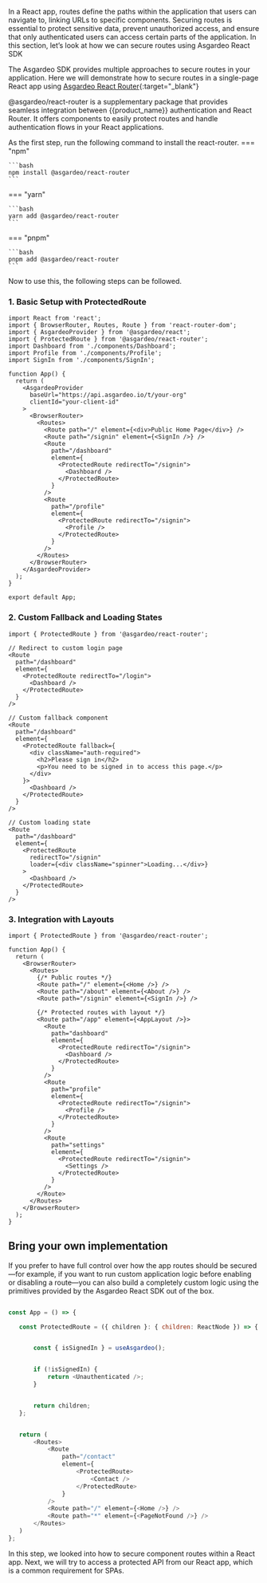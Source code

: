 
In a React app, routes define the paths within the application that users can navigate to, linking URLs to specific components. Securing routes is essential to protect sensitive data, prevent unauthorized access, and ensure that only authenticated users can access certain parts of the application. In this section, let’s look at how we can secure routes using Asgardeo React SDK

<!-- The Asgardeo SDK provides multiple approaches to secure routes in your application. Here we will demonstrate how to secure routes in a single-page React app using [React Router v6](https://reactrouter.com/en/main){:target="_blank"} , the most popular routing library for React. The same approach can be applied to other routing libraries such as [TanStack Router](https://tanstack.com/router/latest){:target="_blank"}  and [Wouter](https://github.com/molefrog/wouter){:target="_blank"}, etc. -->

The Asgardeo SDK provides multiple approaches to secure routes in your application. Here we will demonstrate how to secure routes in a single-page React app using [Asgardeo React Router](https://github.com/asgardeo/web-ui-sdks/tree/main/packages/react-router){:target="_blank"}

@asgardeo/react-router is a supplementary package that provides seamless integration between {{product_name}} authentication and React Router. It offers components to easily protect routes and handle authentication flows in your React applications.

As the first step, run the following command to install the react-router.
=== "npm"

    ```bash
    npm install @asgardeo/react-router
    ```

=== "yarn"

    ```bash
    yarn add @asgardeo/react-router
    ```

=== "pnpm"

    ```bash
    pnpm add @asgardeo/react-router
    ```
Now to use this, the following steps can be followed.

### 1. Basic Setup with ProtectedRoute

```tsx
import React from 'react';
import { BrowserRouter, Routes, Route } from 'react-router-dom';
import { AsgardeoProvider } from '@asgardeo/react';
import { ProtectedRoute } from '@asgardeo/react-router';
import Dashboard from './components/Dashboard';
import Profile from './components/Profile';
import SignIn from './components/SignIn';

function App() {
  return (
    <AsgardeoProvider
      baseUrl="https://api.asgardeo.io/t/your-org"
      clientId="your-client-id"
    >
      <BrowserRouter>
        <Routes>
          <Route path="/" element={<div>Public Home Page</div>} />
          <Route path="/signin" element={<SignIn />} />
          <Route 
            path="/dashboard" 
            element={
              <ProtectedRoute redirectTo="/signin">
                <Dashboard />
              </ProtectedRoute>
            } 
          />
          <Route 
            path="/profile" 
            element={
              <ProtectedRoute redirectTo="/signin">
                <Profile />
              </ProtectedRoute>
            } 
          />
        </Routes>
      </BrowserRouter>
    </AsgardeoProvider>
  );
}

export default App;
```

### 2. Custom Fallback and Loading States

```tsx
import { ProtectedRoute } from '@asgardeo/react-router';

// Redirect to custom login page
<Route 
  path="/dashboard" 
  element={
    <ProtectedRoute redirectTo="/login">
      <Dashboard />
    </ProtectedRoute>
  }
/>

// Custom fallback component
<Route 
  path="/dashboard" 
  element={
    <ProtectedRoute fallback={
      <div className="auth-required">
        <h2>Please sign in</h2>
        <p>You need to be signed in to access this page.</p>
      </div>
    }>
      <Dashboard />
    </ProtectedRoute>
  }
/>

// Custom loading state
<Route 
  path="/dashboard" 
  element={
    <ProtectedRoute 
      redirectTo="/signin"
      loader={<div className="spinner">Loading...</div>}
    >
      <Dashboard />
    </ProtectedRoute>
  }
/>
```

### 3. Integration with Layouts

```tsx
import { ProtectedRoute } from '@asgardeo/react-router';

function App() {
  return (
    <BrowserRouter>
      <Routes>
        {/* Public routes */}
        <Route path="/" element={<Home />} />
        <Route path="/about" element={<About />} />
        <Route path="/signin" element={<SignIn />} />
        
        {/* Protected routes with layout */}
        <Route path="/app" element={<AppLayout />}>
          <Route 
            path="dashboard" 
            element={
              <ProtectedRoute redirectTo="/signin">
                <Dashboard />
              </ProtectedRoute>
            } 
          />
          <Route 
            path="profile" 
            element={
              <ProtectedRoute redirectTo="/signin">
                <Profile />
              </ProtectedRoute>
            } 
          />
          <Route 
            path="settings" 
            element={
              <ProtectedRoute redirectTo="/signin">
                <Settings />
              </ProtectedRoute>
            } 
          />
        </Route>
      </Routes>
    </BrowserRouter>
  );
}
```

<!-- ## Using `<SecureApp/>`

Asgardeo React SDK provides the  `SecureApp` component, using which you can wrap the whole app or a part of the app that needs to have secure access. Then all the views wrapped with the SecureApp component are not accessible to an unauthenticated user.

```javascript

<AuthProvider config={authConfig}>
     <SecureApp
       fallback={ <Loader /> }
       onSignIn={ onSignInFunction }
       overrideSignIn={ overrideSignInFunction }
     >
     <AppContent />
    </SecureApp>
</AuthProvider>

```

In the above example, the `SecureApp` component wraps the entire App component, restricting all unauthorized users from accessing any part of our React application. It displays a fallback UI component while the authentication status is being resolved, and accepts a callback function to trigger after the sign in is successful.

## Using `<AuthenticatedComponent/>`

`AuthenticatedComponent` is another component provided by the Asgardeo React SDK to conditionally display UI elements based on the user's authentication status. You can use this to implement secure routes with react router in our app.

```javascript

import { AuthProvider } from '@asgardeo/auth-react'
import { BrowserRouter as Router, Routes, Route } from 'react-router-dom'
import LoginPrompt from './components/login-prompt'
import Home from './pages/home'
import Dashboard from './pages/dashboard'
import './App.css'

const config = {
 signInRedirectURL: "http://localhost:5173",
 signOutRedirectURL: "http://localhost:5173",
 clientID: "0Fo7kLavZtHAVtXRr1zzpjwzeBMa",
 baseUrl: "https://api.asgardeo.io/t/pavindu119",
 scope: [ "openid","profile" ]
}

function App() {

 return (
   <AuthProvider config={ config } fallback={<p>Initializing...</p>}>
    <Router>
       <Routes>
         <Route path="/" element={<Home />} />
         <Route
           path="/dashboard"
           element={
             <AuthenticatedComponent fallbackComponent={ LoginPrompt }>
               <Dashboard />
             </AuthenticatedComponent>
           }
         />
       </Routes>
     </Router>
   </AuthProvider>
 )
}

export default App

```

This code snippet defines a route in a React application using the Route component from react-router-dom. It specifies that when the user navigates to the /dashboard path, the AuthenticatedComponent should be rendered. Let’s break down the code to understand what’s going on behind the scenes.

- `path="/dashboard"`: This sets the URL path for this route. When the user visits `/dashboard`, the specified component will be rendered.

- `element={...}`: defines the component(s) that will be rendered for this route. In this case, it’s the Dashboard UI view wrapped with AuthenticatedComponent.

- `AuthenticatedComponent`: This is a React component provided by the Asgardeo React SDK that checks if the user is authenticated. It wraps around the Dashboard component to secure it.

- `fallbackComponent={LoginPrompt}`: If the user is not authenticated, the AuthenticatedComponent will render the LoginPrompt component instead of the Dashboard component, prompting the user to log in.

- `<Dashboard />`: This is the main component that will be rendered if the user is authenticated and has access to the /dashboard route. -->

## Bring your own implementation

If you prefer to have full control over how the app routes should be secured—for example, if you want to run custom application logic before enabling or disabling a route—you can also build a completely custom logic using the primitives provided by the Asgardeo React SDK out of the box.

```javascript

const App = () => {

   const ProtectedRoute = ({ children }: { children: ReactNode }) => {


       const { isSignedIn } = useAsgardeo();


       if (!isSignedIn) {
           return <Unauthenticated />;
       }


       return children;
   };


   return (
       <Routes>
           <Route
               path="/contact"
               element={
                   <ProtectedRoute>
                       <Contact />
                   </ProtectedRoute>
               }
           />
           <Route path="/" element={<Home />} />
           <Route path="*" element={<PageNotFound />} />
       </Routes>
   )
};


```

In this step, we looked into how to secure component routes within a React app. Next, we will try to access a protected API from our React app, which is a common requirement for SPAs.
